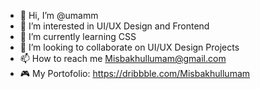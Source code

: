 - 👋 Hi, I’m @umamm
- 👀 I’m interested in UI/UX Design and Frontend
- 🌱 I’m currently learning CSS
- 💞️ I’m looking to collaborate on UI/UX Design Projects
- 📫 How to reach me Misbakhullumam@gmail.com
- 🎮 My Portofolio: https://dribbble.com/Misbakhullumam

<!---
umamm/umamm is a ✨ special ✨ repository because its `README.md` (this file) appears on your GitHub profile.
You can click the Preview link to take a look at your changes.
--->
